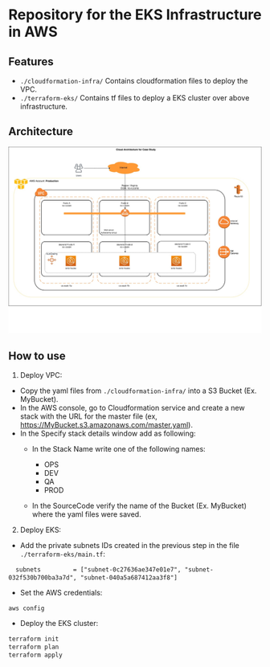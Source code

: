 # Repository for the EKS Infrastructure in AWS

## Features

* `./cloudformation-infra/` Contains cloudformation files to deploy the VPC.
* `./terraform-eks/` Contains tf files to deploy a EKS cluster over above infrastructure.


## Architecture

![](./ARQ-EmiratesCaseStudy.jpg)

## How to use

1. Deploy VPC:

* Copy the yaml files from `./cloudformation-infra/` into a S3 Bucket (Ex. MyBucket).
* In the AWS console, go to Cloudformation service and create a new stack with the URL for the master
file (ex, https://MyBucket.s3.amazonaws.com/master.yaml).
* In the Specify stack details window add as following:
    * In the Stack Name write one of the following names:
        * OPS
        * DEV
        * QA
        * PROD
        
    * In the SourceCode verify the name of the Bucket (Ex. MyBucket) where the yaml files were saved.
    
2. Deploy EKS:
* Add the private subnets IDs created in the previous step in the file `./terraform-eks/main.tf`:

```
  subnets         = ["subnet-0c27636ae347e01e7", "subnet-032f530b700ba3a7d", "subnet-040a5a687412aa3f8"] 

```
* Set the AWS credentials:

````
aws config
````

* Deploy the EKS cluster:


````
terraform init
terraform plan
terraform apply
````
